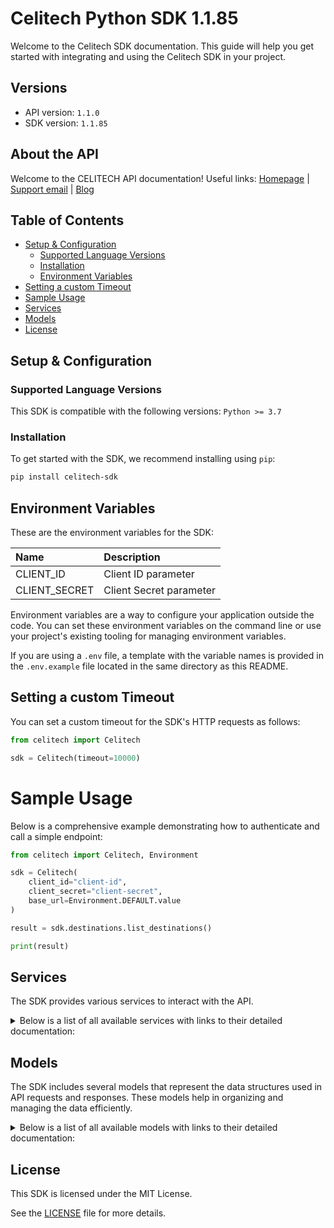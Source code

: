 # Celitech Python SDK 1.1.85

Welcome to the Celitech SDK documentation. This guide will help you get started with integrating and using the Celitech SDK in your project.

## Versions

- API version: `1.1.0`
- SDK version: `1.1.85`

## About the API

Welcome to the CELITECH API documentation! Useful links: [Homepage](https://www.celitech.com) | [Support email](mailto:support@celitech.com) | [Blog](https://www.celitech.com/blog/)

## Table of Contents

- [Setup & Configuration](#setup--configuration)
  - [Supported Language Versions](#supported-language-versions)
  - [Installation](#installation)
  - [Environment Variables](#environment-variables)
- [Setting a custom Timeout](#setting-a-custom-timeout)
- [Sample Usage](#sample-usage)
- [Services](#services)
- [Models](#models)
- [License](#license)

## Setup & Configuration

### Supported Language Versions

This SDK is compatible with the following versions: `Python >= 3.7`

### Installation

To get started with the SDK, we recommend installing using `pip`:

```bash
pip install celitech-sdk
```

## Environment Variables

These are the environment variables for the SDK:

| Name          | Description             |
| :------------ | :---------------------- |
| CLIENT_ID     | Client ID parameter     |
| CLIENT_SECRET | Client Secret parameter |

Environment variables are a way to configure your application outside the code. You can set these environment variables on the command line or use your project's existing tooling for managing environment variables.

If you are using a `.env` file, a template with the variable names is provided in the `.env.example` file located in the same directory as this README.

## Setting a custom Timeout

You can set a custom timeout for the SDK's HTTP requests as follows:

```py
from celitech import Celitech

sdk = Celitech(timeout=10000)
```

# Sample Usage

Below is a comprehensive example demonstrating how to authenticate and call a simple endpoint:

```py
from celitech import Celitech, Environment

sdk = Celitech(
    client_id="client-id",
    client_secret="client-secret",
    base_url=Environment.DEFAULT.value
)

result = sdk.destinations.list_destinations()

print(result)

```

## Services

The SDK provides various services to interact with the API.

<details> 
<summary>Below is a list of all available services with links to their detailed documentation:</summary>

| Name                                                                 |
| :------------------------------------------------------------------- |
| [DestinationsService](documentation/services/DestinationsService.md) |
| [PackagesService](documentation/services/PackagesService.md)         |
| [PurchasesService](documentation/services/PurchasesService.md)       |
| [ESimService](documentation/services/ESimService.md)                 |

</details>

## Models

The SDK includes several models that represent the data structures used in API requests and responses. These models help in organizing and managing the data efficiently.

<details> 
<summary>Below is a list of all available models with links to their detailed documentation:</summary>

| Name                                                                                         | Description |
| :------------------------------------------------------------------------------------------- | :---------- |
| [ListDestinationsOkResponse](documentation/models/ListDestinationsOkResponse.md)             |             |
| [ListPackagesOkResponse](documentation/models/ListPackagesOkResponse.md)                     |             |
| [ListPurchasesOkResponse](documentation/models/ListPurchasesOkResponse.md)                   |             |
| [CreatePurchaseRequest](documentation/models/CreatePurchaseRequest.md)                       |             |
| [CreatePurchaseOkResponse](documentation/models/CreatePurchaseOkResponse.md)                 |             |
| [TopUpEsimRequest](documentation/models/TopUpEsimRequest.md)                                 |             |
| [TopUpEsimOkResponse](documentation/models/TopUpEsimOkResponse.md)                           |             |
| [EditPurchaseRequest](documentation/models/EditPurchaseRequest.md)                           |             |
| [EditPurchaseOkResponse](documentation/models/EditPurchaseOkResponse.md)                     |             |
| [GetPurchaseConsumptionOkResponse](documentation/models/GetPurchaseConsumptionOkResponse.md) |             |
| [GetEsimOkResponse](documentation/models/GetEsimOkResponse.md)                               |             |
| [GetEsimDeviceOkResponse](documentation/models/GetEsimDeviceOkResponse.md)                   |             |
| [GetEsimHistoryOkResponse](documentation/models/GetEsimHistoryOkResponse.md)                 |             |
| [GetEsimMacOkResponse](documentation/models/GetEsimMacOkResponse.md)                         |             |
| [Destinations](documentation/models/Destinations.md)                                         |             |
| [Packages](documentation/models/Packages.md)                                                 |             |
| [Purchases](documentation/models/Purchases.md)                                               |             |
| [Package](documentation/models/Package.md)                                                   |             |
| [PurchasesEsim](documentation/models/PurchasesEsim.md)                                       |             |
| [CreatePurchaseOkResponsePurchase](documentation/models/CreatePurchaseOkResponsePurchase.md) |             |
| [CreatePurchaseOkResponseProfile](documentation/models/CreatePurchaseOkResponseProfile.md)   |             |
| [TopUpEsimOkResponsePurchase](documentation/models/TopUpEsimOkResponsePurchase.md)           |             |
| [TopUpEsimOkResponseProfile](documentation/models/TopUpEsimOkResponseProfile.md)             |             |
| [GetEsimOkResponseEsim](documentation/models/GetEsimOkResponseEsim.md)                       |             |
| [Device](documentation/models/Device.md)                                                     |             |
| [GetEsimHistoryOkResponseEsim](documentation/models/GetEsimHistoryOkResponseEsim.md)         |             |
| [History](documentation/models/History.md)                                                   |             |
| [GetEsimMacOkResponseEsim](documentation/models/GetEsimMacOkResponseEsim.md)                 |             |

</details>

## License

This SDK is licensed under the MIT License.

See the [LICENSE](LICENSE) file for more details.
